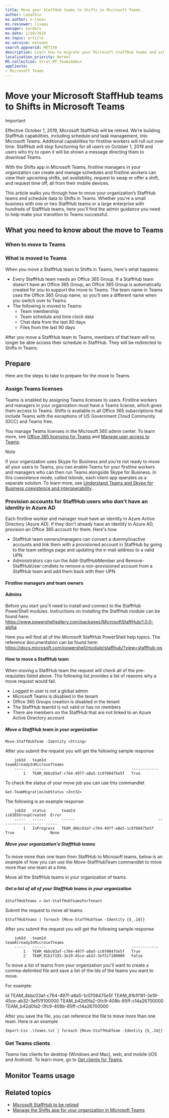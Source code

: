 ```yaml
---
title: Move your StaffHub teams to Shifts in Microsoft Teams
author: LanaChin
ms.author: v-lanac
ms.reviewer: lisawu
manager: serdars
ms.date: 1/10/2019
ms.topic: article
ms.service: msteams
search.appverid: MET150
description: Learn how to migrate your Microsoft StaffHub teams and schedule data to Shifts in Microsoft Teams.
localization_priority: Normal
MS.collection: Strat_MT_TeamsAdmin
appliesto: 
- Microsoft Teams
---
```


# Move your Microsoft StaffHub teams to Shifts in Microsoft Teams

> [!IMPORTANT]
> Effective October 1, 2019, Microsoft StaffHub will be retired. We’re building StaffHub capabilities, including schedule and task management, into Microsoft Teams. Additional capabilities for firstline workers will roll out over time. StaffHub will stop functioning for all users on October 1, 2019 and users who try to open it will be shown a message directing them to download Teams.  

With the Shifts app in Microsoft Teams, firstline managers in your organization can create and manage schedules and firstline workers can view their upcoming shifts, set availability, request to swap or offer a shift, and request time off, all from their mobile devices.  

This article walks you through how to move your organization’s StaffHub teams and schedule data to Shifts in Teams. Whether you’re a small business with one or two StaffHub teams or a large enterprise with hundreds of StaffHub teams, here you’ll find the admin guidance you need to help make your transition to Teams successful.

## What you need to know about the move to Teams

### When to move to Teams

### What is moved to Teams

When you move a StaffHub team to Shifts in Teams, here's what happens:

- Every StaffHub team needs an Office 365 Group. If a StaffHub team doesn't have an Office 365 Group, an Office 365 Group is automatically created for you to support the move to Teams. The team name in Teams uses the Office 365 Group name, so you'll see a different name when you switch over to Teams.
- The following is moved to Teams:
    - Team membership
    - Team schedule and time clock data
    - Chat data from the last 90 days
    - Files from the last 90 days

After you move a StaffHub team to Teams, members of that team will no longer be able access their schedule in StaffHub. They will be redirected to Shifts in Teams.

## Prepare

Here are the steps to take to prepare for the move to Teams.

### Assign Teams licenses

Teams is enabled by assigning Teams licenses to users. Firstline workers and managers in your organization must have a Teams license, which gives them access to Teams. Shifts is available in all Office 365 subscriptions that include Teams with the exceptions of US Government Cloud Community (GCC) and Teams free.

You manage Teams licenses in the Microsoft 365 admin center. To learn more, see [Office 365 licensing for Teams](../../Office-365-licensing.md) and [Manage user access to Teams](../../user-access.md).

> [!NOTE]
> If your organization uses Skype for Business and you’re not ready to move all your users to Teams, you can enable Teams for your firstline workers and managers who can then run Teams alongside Skype for Business. In this coexistence mode, called *Islands*, each client app operates as a separate solution. To learn more, see [Understand Teams and Skype for Business coexistence and interoperability](../../teams-and-skypeforbusiness-coexistence-and-interoperability.md).

### Provision accounts for StaffHub users who don't have an identity in Azure AD

Each firstline worker and manager must have an identity in Azure Active Directory (Azure AD). If they don't already have an identity in Azure AD, provision an Office 365 account for them. Here's how.

- StaffHub team owners/managers can convert a dummy/inactive accounts and link them with a provisioned account in StaffHub by going to the team settings page and updating the e-mail address to a valid UPN.
- Administrators can run the Add-StaffHubMember and Remove-StaffHubUser cmdlets to remove a non-provisioned account from a StaffHub team and add them back with their UPN.

#### Firstline managers and team owners

#### Admins
Before you start you'll need to install and connect to the StaffHub PowerShell modules. Instructions on installing the StaffHub module can be found here: https://www.powershellgallery.com/packages/MicrosoftStaffHub/1.0.0-alpha 

Here you will find all of the Microsoft StaffHub PowerShell help topics. The reference documentation can be found here: https://docs.microsoft.com/powershell/module/staffhub/?view=staffhub-ps

#### How to move a StaffHub team
When moving a StaffHub team the request will check all of the pre-requisites listed above. The following list provides a list of reasons why a move request would fail.
- Logged in user is not a global admin
- Microsoft Teams is disabled in the tenant
- Office 365 Groups creation is disabled in the tenant
- The StaffHub teamId is not valid or has no members
- There are members on the StaffHub that are not linked to an Azure Active Directory account

##### Move a StaffHub team in your organization

```
Move-StaffHubTeam -Identity <String>
```

After you submit the request you will get the following sample response
```
    jobId   teamId                                      teamAlreadyInMicrosofteams  
    -----   ------                                      ------------          
        1   TEAM_4bbc03af-c764-497f-a8a5-1c0708475e5f   True
```
To check the status of your move job you can use this commandlet
```
Get-TeamMigrationJobStatus <Int32>
```
The following is an example response
```
    jobId   status       teamId                                     isO365GroupCreated  Error
    -----   ------       ------                                     ------------------  -----    
        1   InProgress   TEAM_4bbc03af-c764-497f-a8a5-1c0708475e5f  True                None
```

##### Move your organization's StaffHub teams
To move more than one team from StaffHub to Microsoft teams, below is an example of how you can use the Move-StaffHubTeam commandlet to move more than one team at a time.

Move all the StaffHub teams in your organization of teams.

##### Get a list of all of your StaffHub teams in your organization

```
$StaffHubTeams = Get-StaffHubTeamsForTenant 
```

Submit the request to move all teams. 
```
$StaffHubTeams | foreach {Move-StaffHubTeam -Identity {$_.Id}}
```

After you submit the request you will get the following sample response
```
    jobId   teamId                                      teamAlreadyInMicrosofteams  
    -----   ------                                      ------------          
        1   TEAM_4bbc03af-c764-497f-a8a5-1c0708475e5f   True
        2   TEAM_81b1f191-3e19-45ce-ab32-3ef51f100000   False
```
To move a list of teams from your organization you'll want to create a comma-delimited file and save a list of the Ids of the teams you want to move.

For example:

Id
TEAM_4bbc03af-c764-497f-a8a5-1c0708475e5f
TEAM_81b1f191-3e19-45ce-ab32-3ef51f100000
TEAM_b42d0fa2-0fc9-408b-85ff-c14a26700000
TEAM_b42d0fa2-0fc9-408b-85ff-c14a26700000

After you save the file, you can reference the file to move more than one team. Here is an example

```
Import-Csv .\teams.txt | foreach {Move-StaffHubTeam -Identity {$_.Id}}
```

### 
### Get Teams clients

Teams has clients for desktop (Windows and Mac), web, and mobile (iOS and Android). To learn more, go to [Get clients for Teams](../../get-clients.md).

## Monitor Teams usage

## Related topics
- [Microsoft StaffHub to be retired](microsoft-staffhub-to-be-retired.md)
- [Manage the Shifts app for your organization in Microsoft Teams](manage-the-shifts-app-for-your-organization-in-teams.md)
